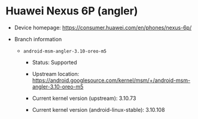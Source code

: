 # Huawei Nexus 6P (angler)

* Device homepage: https://consumer.huawei.com/en/phones/nexus-6p/

* Branch information

  * `android-msm-angler-3.10-oreo-m5`

    * Status: Supported

    * Upstream location: https://android.googlesource.com/kernel/msm/+/android-msm-angler-3.10-oreo-m5

    * Current kernel version (upstream): 3.10.73

    * Current kernel version (android-linux-stable): 3.10.108
